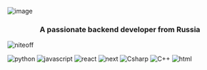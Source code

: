![image](https://github.com/NITEOFF/niteoff/blob/main/header.png?raw=true)

<h3 align="center">A passionate backend developer from Russia</h3>

<p align="left"> <img src="[https://komarev.com/ghpvc/?username=niteoff&label=Profile%20views&color=0e75b6&style=flat](https://komarev.com/ghpvc/?username=niteoff&label=Profile%20views&color=000000&style=flat)" alt="niteoff" /> </p>

![python](https://img.shields.io/badge/Python-white?style=for-the-badge&logo=python)
![javascript](https://img.shields.io/badge/Javascript-white?style=for-the-badge&logo=javascript) 
![react](https://img.shields.io/badge/React-white?style=for-the-badge&logo=react)
![next](https://img.shields.io/badge/Nextjs-white?style=for-the-badge&logo=nextjs)
![Csharp](https://img.shields.io/badge/Csharp-white?style=for-the-badge&logo=Csharp)
![C++](https://img.shields.io/badge/C++-white?style=for-the-badge&logo=c++)
![html](https://img.shields.io/badge/Html-white?style=for-the-badge&logo=html)
